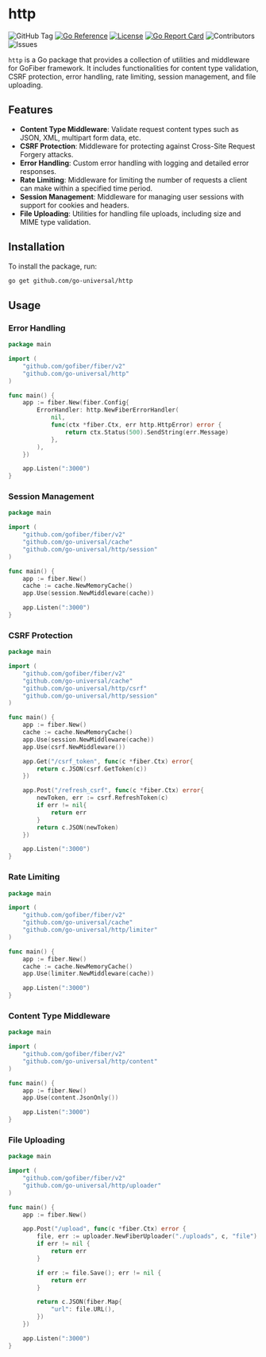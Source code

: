 # http

![GitHub Tag](https://img.shields.io/github/v/tag/go-universal/http?sort=semver&label=version)
[![Go Reference](https://pkg.go.dev/badge/github.com/go-universal/http.svg)](https://pkg.go.dev/github.com/go-universal/http)
[![License](https://img.shields.io/badge/license-ISC-blue.svg)](https://github.com/go-universal/http/blob/main/LICENSE)
[![Go Report Card](https://goreportcard.com/badge/github.com/go-universal/http)](https://goreportcard.com/report/github.com/go-universal/http)
![Contributors](https://img.shields.io/github/contributors/go-universal/http)
![Issues](https://img.shields.io/github/issues/go-universal/http)

`http` is a Go package that provides a collection of utilities and middleware for GoFiber framework. It includes functionalities for content type validation, CSRF protection, error handling, rate limiting, session management, and file uploading.

## Features

- **Content Type Middleware**: Validate request content types such as JSON, XML, multipart form data, etc.
- **CSRF Protection**: Middleware for protecting against Cross-Site Request Forgery attacks.
- **Error Handling**: Custom error handling with logging and detailed error responses.
- **Rate Limiting**: Middleware for limiting the number of requests a client can make within a specified time period.
- **Session Management**: Middleware for managing user sessions with support for cookies and headers.
- **File Uploading**: Utilities for handling file uploads, including size and MIME type validation.

## Installation

To install the package, run:

```sh
go get github.com/go-universal/http
```

## Usage

### Error Handling

```go
package main

import (
    "github.com/gofiber/fiber/v2"
    "github.com/go-universal/http"
)

func main() {
    app := fiber.New(fiber.Config{
        ErrorHandler: http.NewFiberErrorHandler(
            nil,
            func(ctx *fiber.Ctx, err http.HttpError) error {
                return ctx.Status(500).SendString(err.Message)
            },
        ),
    })

    app.Listen(":3000")
}
```

### Session Management

```go
package main

import (
    "github.com/gofiber/fiber/v2"
    "github.com/go-universal/cache"
    "github.com/go-universal/http/session"
)

func main() {
    app := fiber.New()
    cache := cache.NewMemoryCache()
    app.Use(session.NewMiddleware(cache))

    app.Listen(":3000")
}
```

### CSRF Protection

```go
package main

import (
    "github.com/gofiber/fiber/v2"
    "github.com/go-universal/cache"
    "github.com/go-universal/http/csrf"
    "github.com/go-universal/http/session"
)

func main() {
    app := fiber.New()
    cache := cache.NewMemoryCache()
    app.Use(session.NewMiddleware(cache))
    app.Use(csrf.NewMiddleware())

    app.Get("/csrf_token", func(c *fiber.Ctx) error{
        return c.JSON(csrf.GetToken(c))
    })

    app.Post("/refresh_csrf", func(c *fiber.Ctx) error{
        newToken, err := csrf.RefreshToken(c)
        if err != nil{
            return err
        }
        return c.JSON(newToken)
    })

    app.Listen(":3000")
}
```

### Rate Limiting

```go
package main

import (
    "github.com/gofiber/fiber/v2"
    "github.com/go-universal/cache"
    "github.com/go-universal/http/limiter"
)

func main() {
    app := fiber.New()
    cache := cache.NewMemoryCache()
    app.Use(limiter.NewMiddleware(cache))

    app.Listen(":3000")
}
```

### Content Type Middleware

```go
package main

import (
    "github.com/gofiber/fiber/v2"
    "github.com/go-universal/http/content"
)

func main() {
    app := fiber.New()
    app.Use(content.JsonOnly())

    app.Listen(":3000")
}
```

### File Uploading

```go
package main

import (
    "github.com/gofiber/fiber/v2"
    "github.com/go-universal/http/uploader"
)

func main() {
    app := fiber.New()

    app.Post("/upload", func(c *fiber.Ctx) error {
        file, err := uploader.NewFiberUploader("./uploads", c, "file")
        if err != nil {
            return err
        }

        if err := file.Save(); err != nil {
            return err
        }

        return c.JSON(fiber.Map{
            "url": file.URL(),
        })
    })

    app.Listen(":3000")
}
```
